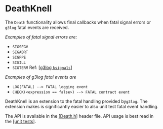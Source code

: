 DeathKnell
==========

The `Death` functionality allows final callbacks when fatal signal errors  or `g3log` fatal events are received. 

*Examples of fatal signal errors are:* 
* `SIGSEGV`
* `SIGABRT`
* `SIGFPE`
* `SIGILL`
* `SIGTERM`
Ref: [[g3log `ksignals`]](https://github.com/KjellKod/g3log/blob/master/src/crashhandler_unix.cpp)


*Examples of g3log fatal events are* 
* `LOG(FATAL) --> FATAL logging event`
* `CHECK(<expression == false>) --> FATAL contract event`  



DeathKnell is an extension to the fatal handling provided by`g3log`. The extension makes is significantly easier to also unit test fatal event handling. 

The API is available in the [[Death.h]](https://github.com/LogRhythm/DeathKnell/blob/master/src/Death.h) header file. API usage is best read in the [[unit tests]](https://github.com/LogRhythm/DeathKnell/blob/master/test/DeathTest.cpp). 
